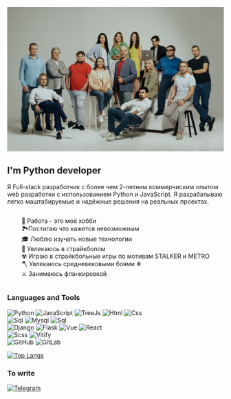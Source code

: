 [![Header](https://github.com/veellimir/veellimir/blob/main/assets/photo_2023-09-05_18-26-56.jpg)]()

## I'm Python developer
Я Full-stack разработчик с более чем 2-летним коммерчиским опытом web разработки с использованием
Python и JavaScript. Я разрабатываю легко маштабируемые и надёжные решения на реальных проектах.

<div style="display: flex; justify-content: center">
<p align="left">
&#128084; Работа - это моё хобби <br>
&#127966;Постигаю что кажется невозможным <br>
&#127891; Люблю изучать новые технологии <br>
&#128299; Увлекаюсь в страйкболом  <br>
&#9762; Играю в страйкбольные игры по мотивам STALKER и METRO <br>
🪓 Увлекаюсь средневековыми боями &#10052 <br>
⚔️ Занимаюсь фланкировкой
</p>
</div>
    

### Languages and Tools
![Python](https://img.shields.io/badge/-Python-2f4f4f?style=for-the-badge&logo=python)
![JavaScript](https://img.shields.io/badge/-javascript-c0c0c0?style=for-the-badge&logo=javascript)
![TreeJs](https://img.shields.io/badge/-treejs-df8b08?style=for-the-badge&logo=javascript)
![Html](https://img.shields.io/badge/-html-008b8b?style=for-the-badge&logo=html5)
![Css](https://img.shields.io/badge/-css-57719b?style=for-the-badge&logo=c) <br>
![Sql](https://img.shields.io/badge/-sql-000000?style=for-the-badge&logo=postgresql)
![Mysql](https://img.shields.io/badge/-mysql-000000?style=for-the-badge&logo=mysql)
![Sql](https://img.shields.io/badge/-sqlite-000000?style=for-the-badge&logo=sqlite) <br>
![Django](https://img.shields.io/badge/-django-048280?style=for-the-badge&logo=django)
![Flask](https://img.shields.io/badge/-flask-046f87?style=for-the-badge&logo=flask) 
![Vue](https://img.shields.io/badge/-vue-085e17?style=for-the-badge&logo=v)
![React](https://img.shields.io/badge/-react-04457d?style=for-the-badge&logo=react) <br>
![Scss](https://img.shields.io/badge/-scss-8e0a17?style=for-the-badge&logo=sass)
![Vitify](https://img.shields.io/badge/-vitify-2c553c?style=for-the-badge&logo=v) <br>
![GitHub](https://img.shields.io/badge/-github-1c0c13?style=for-the-badge&logo=github)
![GitLab](https://img.shields.io/badge/-gitlab-1c0c13?style=for-the-badge&logo=gitlab) <br>


[![Top Langs](https://github-readme-stats.vercel.app/api/top-langs/?username=veellimir&layout=donut)](https://github.com/veellimir/github-readme-stats)


### To write
[![Telegram](https://img.shields.io/badge/-telegram-04597c?style=for-the-badge&logo=telegram)](https://t.me/Pa_0tel)

